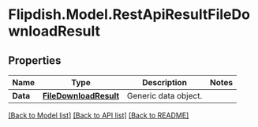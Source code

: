 # Flipdish.Model.RestApiResultFileDownloadResult
## Properties

Name | Type | Description | Notes
------------ | ------------- | ------------- | -------------
**Data** | [**FileDownloadResult**](FileDownloadResult.md) | Generic data object. | 

[[Back to Model list]](../README.md#documentation-for-models) [[Back to API list]](../README.md#documentation-for-api-endpoints) [[Back to README]](../README.md)

